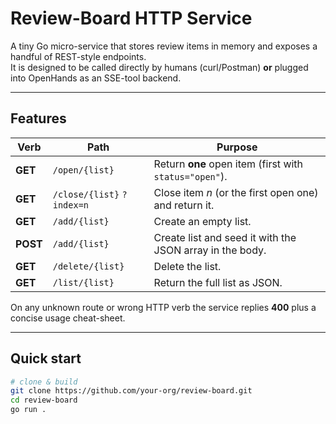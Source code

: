 # Review-Board HTTP Service

A tiny Go micro-service that stores review items in memory and exposes a handful
of REST-style endpoints.  
It is designed to be called directly by humans (curl/Postman) **or** plugged into
OpenHands as an SSE-tool backend.

---

## Features

| Verb | Path | Purpose |
|------|------|---------|
| **GET**  | `/open/{list}`              | Return **one** open item (first with `status="open"`). |
| **GET**  | `/close/{list}` `?index=n`  | Close item *n* (or the first open one) and return it. |
| **GET**  | `/add/{list}`               | Create an empty list. |
| **POST** | `/add/{list}`               | Create list and seed it with the JSON array in the body. |
| **GET**  | `/delete/{list}`            | Delete the list. |
| **GET**  | `/list/{list}`              | Return the full list as JSON. |

On any unknown route or wrong HTTP verb the service replies **400** plus a
concise usage cheat-sheet.

---

## Quick start

```bash
# clone & build
git clone https://github.com/your-org/review-board.git
cd review-board
go run .
